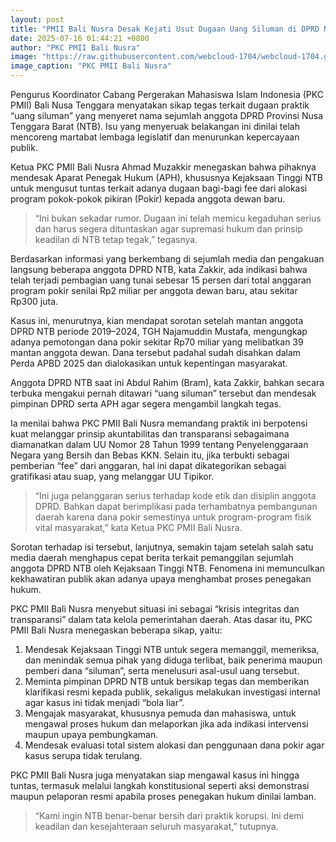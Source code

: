 ```yaml
---
layout: post
title: "PMII Bali Nusra Desak Kejati Usut Dugaan Uang Siluman di DPRD NTB"
date: 2025-07-16 01:44:21 +0800
author: "PKC PMII Bali Nusra"
image: "https://raw.githubusercontent.com/webcloud-1704/webcloud-1704.github.io/main/assets/rilis/rilis10.png"
image_caption: "PKC PMII Bali Nusra"
---
```


Pengurus Koordinator Cabang Pergerakan Mahasiswa Islam Indonesia (PKC PMII) Bali Nusa Tenggara menyatakan sikap tegas terkait dugaan praktik “uang siluman” yang menyeret nama sejumlah anggota DPRD Provinsi Nusa Tenggara Barat (NTB). Isu yang menyeruak belakangan ini dinilai telah mencoreng martabat lembaga legislatif dan menurunkan kepercayaan publik.

Ketua PKC PMII Bali Nusra Ahmad Muzakkir menegaskan bahwa pihaknya mendesak Aparat Penegak Hukum (APH), khususnya Kejaksaan Tinggi NTB untuk mengusut tuntas terkait adanya dugaan bagi-bagi fee dari alokasi program pokok-pokok pikiran (Pokir) kepada anggota dewan baru.

>“Ini bukan sekadar rumor. Dugaan ini telah memicu kegaduhan serius dan harus segera dituntaskan agar supremasi hukum dan prinsip keadilan di NTB tetap tegak,” tegasnya.

Berdasarkan informasi yang berkembang di sejumlah media dan pengakuan langsung beberapa anggota DPRD NTB, kata Zakkir, ada indikasi bahwa telah terjadi pembagian uang tunai sebesar 15 persen dari total anggaran program pokir senilai Rp2 miliar per anggota dewan baru, atau sekitar Rp300 juta. 

Kasus ini, menurutnya, kian mendapat sorotan setelah mantan anggota DPRD NTB periode 2019–2024, TGH Najamuddin Mustafa, mengungkap adanya pemotongan dana pokir sekitar Rp70 miliar yang melibatkan 39 mantan anggota dewan. Dana tersebut padahal sudah disahkan dalam Perda APBD 2025 dan dialokasikan untuk kepentingan masyarakat.

Anggota DPRD NTB saat ini Abdul Rahim (Bram), kata Zakkir, bahkan secara terbuka mengakui pernah ditawari “uang siluman” tersebut dan mendesak pimpinan DPRD serta APH agar segera mengambil langkah tegas.

Ia menilai bahwa PKC PMII Bali Nusra memandang praktik ini berpotensi kuat melanggar prinsip akuntabilitas dan transparansi sebagaimana diamanatkan dalam UU Nomor 28 Tahun 1999 tentang Penyelenggaraan Negara yang Bersih dan Bebas KKN. Selain itu, jika terbukti sebagai pemberian “fee” dari anggaran, hal ini dapat dikategorikan sebagai gratifikasi atau suap, yang melanggar UU Tipikor.

>“Ini juga pelanggaran serius terhadap kode etik dan disiplin anggota DPRD. Bahkan dapat berimplikasi pada terhambatnya pembangunan daerah karena dana pokir semestinya untuk program-program fisik vital masyarakat,” kata Ketua PKC PMII Bali Nusra.

Sorotan terhadap isi tersebut, lanjutnya, semakin tajam setelah salah satu media daerah menghapus cepat berita terkait pemanggilan sejumlah anggota DPRD NTB oleh Kejaksaan Tinggi NTB. Fenomena ini memunculkan kekhawatiran publik akan adanya upaya menghambat proses penegakan hukum.

PKC PMII Bali Nusra menyebut situasi ini sebagai “krisis integritas dan transparansi” dalam tata kelola pemerintahan daerah. Atas dasar itu, PKC PMII Bali Nusra menegaskan beberapa sikap, yaitu:
1) Mendesak Kejaksaan Tinggi NTB untuk segera memanggil, memeriksa, dan menindak semua pihak yang diduga terlibat, baik penerima maupun pemberi dana “siluman”, serta menelusuri asal-usul uang tersebut.
2) Meminta pimpinan DPRD NTB untuk bersikap tegas dan memberikan klarifikasi resmi kepada publik, sekaligus melakukan investigasi internal agar kasus ini tidak menjadi “bola liar”.
3) Mengajak masyarakat, khususnya pemuda dan mahasiswa, untuk mengawal proses hukum dan melaporkan jika ada indikasi intervensi maupun upaya pembungkaman.
4) Mendesak evaluasi total sistem alokasi dan penggunaan dana pokir agar kasus serupa tidak terulang.

PKC PMII Bali Nusra juga menyatakan siap mengawal kasus ini hingga tuntas, termasuk melalui langkah konstitusional seperti aksi demonstrasi maupun pelaporan resmi apabila proses penegakan hukum dinilai lamban.

>“Kami ingin NTB benar-benar bersih dari praktik korupsi. Ini demi keadilan dan kesejahteraan seluruh masyarakat,” tutupnya.
